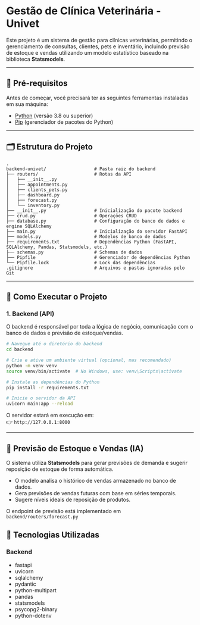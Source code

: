 # Gestão de Clínica Veterinária - Univet

Este projeto é um sistema de gestão para clínicas veterinárias, permitindo o gerenciamento de consultas, clientes, pets e inventário, incluindo previsão de estoque e vendas utilizando um modelo estatístico baseado na biblioteca **Statsmodels**.

---

## 🧰 Pré-requisitos

Antes de começar, você precisará ter as seguintes ferramentas instaladas em sua máquina:

- [Python](https://www.python.org/downloads/) (versão 3.8 ou superior)  
- [Pip](https://pip.pypa.io/en/stable/installation/) (gerenciador de pacotes do Python)  

---

## 🗂️ Estrutura do Projeto

```
.
backend-univet/                  # Pasta raiz do backend
├── routers/                     # Rotas da API
│   ├── __init__.py
│   ├── appointments.py
│   ├── clients_pets.py
│   ├── dashboard.py
│   ├── forecast.py
│   └── inventory.py
├── __init__.py                  # Inicialização do pacote backend
├── crud.py                      # Operações CRUD
├── database.py                  # Configuração do banco de dados e engine SQLAlchemy
├── main.py                      # Inicialização do servidor FastAPI
├── models.py                    # Modelos de banco de dados
├── requirements.txt             # Dependências Python (FastAPI, SQLAlchemy, Pandas, Statsmodels, etc.)
├── schemas.py                   # Schemas de dados
├── Pipfile                      # Gerenciador de dependências Python
└── Pipfile.lock                 # Lock das dependências
.gitignore                       # Arquivos e pastas ignoradas pelo Git
```

---

## 🚀 Como Executar o Projeto

### 1. Backend (API)

O backend é responsável por toda a lógica de negócio, comunicação com o banco de dados e previsão de estoque/vendas.

```bash
# Navegue até o diretório do backend
cd backend

# Crie e ative um ambiente virtual (opcional, mas recomendado)
python -m venv venv
source venv/bin/activate  # No Windows, use: venv\Scripts\activate

# Instale as dependências do Python
pip install -r requirements.txt

# Inicie o servidor da API
uvicorn main:app --reload
```

O servidor estará em execução em:  
👉 `http://127.0.0.1:8000`

---

## 🧠 Previsão de Estoque e Vendas (IA)

O sistema utiliza **Statsmodels** para gerar previsões de demanda e sugerir reposição de estoque de forma automática.

- O modelo analisa o histórico de vendas armazenado no banco de dados.  
- Gera previsões de vendas futuras com base em séries temporais.  
- Sugere níveis ideais de reposição de produtos.  

O endpoint de previsão está implementado em `backend/routers/forecast.py`

## 🧩 Tecnologias Utilizadas

### Backend
- fastapi
- uvicorn
- sqlalchemy
- pydantic
- python-multipart
- pandas
- statsmodels
- psycopg2-binary
- python-dotenv
